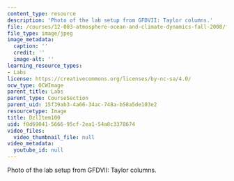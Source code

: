 ```yaml
---
content_type: resource
description: 'Photo of the lab setup from GFDVII: Taylor columns.'
file: /courses/12-003-atmosphere-ocean-and-climate-dynamics-fall-2008/f0d69041566695cf2ea154a8c3378674_DzlItem100.jpg
file_type: image/jpeg
image_metadata:
  caption: ''
  credit: ''
  image-alt: ''
learning_resource_types:
- Labs
license: https://creativecommons.org/licenses/by-nc-sa/4.0/
ocw_type: OCWImage
parent_title: Labs
parent_type: CourseSection
parent_uid: 15f39ab3-4a66-34ac-748a-b58a5de103e2
resourcetype: Image
title: DzlItem100
uid: f0d69041-5666-95cf-2ea1-54a8c3378674
video_files:
  video_thumbnail_file: null
video_metadata:
  youtube_id: null
---
```

Photo of the lab setup from GFDVII: Taylor columns.
